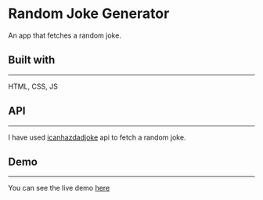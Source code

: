 # Random Joke Generator

An app that fetches a random joke.

## Built with

---

HTML, CSS, JS

## API

---

I have used [icanhazdadjoke](https://icanhazdadjoke.com/) api to fetch a random joke.

## Demo

---

You can see the live demo [here](https://random-dadjoke.netlify.app/)

